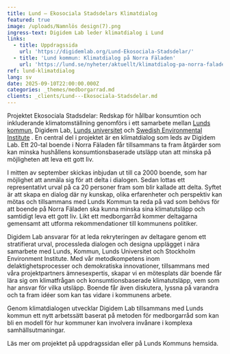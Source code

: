 ```yaml
---
title: Lund – Ekosociala Stadsdelars Klimatdialog
featured: true
image: /uploads/Namnlös design(7).png
ingress-text: Digidem Lab leder klimatdialog i Lund
links:
  - title: Uppdragssida
    url: 'https://digidemlab.org/Lund-Ekosociala-Stadsdelar/'
  - title: 'Lund kommun: Klimatdialog på Norra Fäladen'
    url: 'https://lund.se/nyheter/aktuellt/klimatdialog-pa-norra-faladen'
ref: lund-klimatdialog
lang: sv
date: 2025-09-10T22:00:00.000Z
categories: _themes/medborgarrad.md
clients: _clients/Lund---Ekosociala-Stadsdelar.md
---
```


Projektet Ekosociala Stadsdelar: Redskap för hållbar konsumtion och inkluderande klimatomställning genomförs i ett samarbete mellan [Lunds kommun](https://lund.se/), Digidem Lab, [Lunds universitet](https://www.lu.se/)  och [Swedish Environmental Institute](https://www.sei.org/) . En central del i projektet är en klimatdialog som leds av Digidem Lab. Ett 20-tal boende i Norra Fäladen får tillsammans ta fram åtgärder som kan minska hushållens konsumtionsbaserade utsläpp utan att minska på möjligheten att leva ett gott liv.

I mitten av september skickas inbjudan ut till ca 2000 boende, som har möjlighet att anmäla sig för att delta i dialogen. Sedan lottas ett representativt urval på ca 20 personer fram som blir kallade att delta. Syftet är att skapa en dialog där ny kunskap, olika erfarenheter och perspektiv kan mötas och tillsammans med Lunds Kommun ta reda på vad som behövs för att boende på Norra Fäladen ska kunna minska sina klimatutsläpp och samtidigt leva ett gott liv. Likt ett medborgarråd kommer deltagarna gemensamt att utforma rekommendationer till kommunens politiker.

Digidem Lab ansvarar för at leda rekryteringen av deltagare genom ett stratifierat urval, processleda dialogen och designa upplägget  i nära samarbete med Lunds, Kommun, Lunds Universitet och Stockholm Environment Institute. Med vår metodkompetens inom delaktighetsprocesser och demokratiska innovationer, tillsammans med våra projektpartners ämnesexpertis, skapar vi en mötesplats där boende får lära sig om klimatfrågan och konsumtionsbaserade klimatutsläpp, vem som har ansvar för vilka utsläpp. Boende får även diskutera, lyssna på varandra och ta fram idéer som kan tas vidare i kommunens arbete.

Genom klimatdialogen utvecklar Digidem Lab tillsammans med Lunds kommun ett nytt arbetssätt baserat på metoden för medborgarråd som kan bli en modell för hur kommuner kan involvera invånare i komplexa samhällsutmaningar.

Läs mer om projektet på uppdragssidan eller på Lunds Kommuns hemsida.

